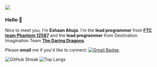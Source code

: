![](http://github-profile-summary-cards.vercel.app/api/cards/profile-details?username=ahujaesh&theme=transparent)


### Hello 👋
Nice to meet you, I'm **Eshaan Ahuja**. I'm the **lead programmer** from [**FTC team Phantom 12587**](https://phantom12857.com) and the **lead programmer** from Destination Imagination Team [**The Daring Dragons**](https://ahujaesh.github.io).
 
 Please **email** me if you'd like to connect: [![Gmail Badge](https://img.shields.io/badge/-Gmail-c14438?style=flat-square&logo=Gmail&logoColor=white&link=mailto:ahuja.eshaan0+github@gmail.com&style=plastic)](mailto:ahuja.eshaan0+github@gmail.com).
 
![GitHub Streak](https://streak-stats.demolab.com?user=ahujaesh&card_width=150&hide_total_contributions=true&hide_longest_streak=true&theme=transparent&mode=weekly)
![Top Langs](https://github-readme-stats.vercel.app/api/top-langs/?username=ahujaesh&layout=compact&theme=transparent&langs_count=7&hide=nix)
